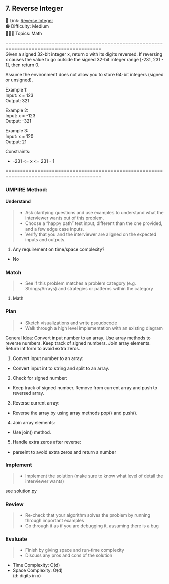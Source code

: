 ## 7. Reverse Integer

📎 Link: [Reverse Integer](https://leetcode.com/problems/reverse-integer/description/)<br>
🟠 Difficulty: Medium<br>
👩🏻‍💻 Topics: Math<br>

=======================================================================================<br>
Given a signed 32-bit integer x, return x with its digits reversed. If reversing x causes the value to go outside the signed 32-bit integer range [-231, 231 - 1], then return 0.<br>

Assume the environment does not allow you to store 64-bit integers (signed or unsigned).<br>

Example 1:<br>
Input: x = 123<br>
Output: 321<br>

Example 2:<br>
Input: x = -123<br>
Output: -321<br>

Example 3:<br>
Input: x = 120<br>
Output: 21<br>

Constraints:

- -231 <= x <= 231 - 1<br>

=======================================================================================<br>

### UMPIRE Method:

#### Understand

> - Ask clarifying questions and use examples to understand what the interviewer wants out of this problem.
> - Choose a “happy path” test input, different than the one provided, and a few edge case inputs.
> - Verify that you and the interviewer are aligned on the expected inputs and outputs.

1. Any requirement on time/space complexity?

- No

### Match

> - See if this problem matches a problem category (e.g. Strings/Arrays) and strategies or patterns within the category

1.  Math

### Plan

> - Sketch visualizations and write pseudocode
> - Walk through a high level implementation with an existing diagram

General Idea: Convert input number to an array. Use array methods to reverse numbers. Keep track of signed numbers. Join array elements. Return int form to avoid extra zeros.

1. Convert input number to an array:

- Convert input int to string and split to an array.

2. Check for signed number:

- Keep track of signed number. Remove from current array and push to reversed array.

3. Reverse current array:

- Reverse the array by using array methods pop() and push().

4. Join array elements:

- Use join() method.

5. Handle extra zeros after reverse:

- parseInt to avoid extra zeros and return a number

### Implement

> - Implement the solution (make sure to know what level of detail the interviewer wants)

see solution.py

### Review

> - Re-check that your algorithm solves the problem by running through important examples
> - Go through it as if you are debugging it, assuming there is a bug

### Evaluate

> - Finish by giving space and run-time complexity
> - Discuss any pros and cons of the solution

- Time Complexity: O(d)
- Space Complexity: O(d)<br>
  (d: digits in x)
